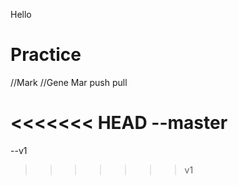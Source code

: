 Hello

Practice
========

//Mark
//Gene Mar push pull

<<<<<<< HEAD
--master
=======
--v1
>>>>>>> v1
